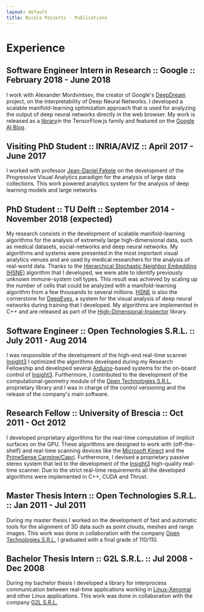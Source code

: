 ```yaml
---
layout: default
title: Nicola Pezzotti - Publications
---
```


Experience
================

Software Engineer Intern in Research :: Google :: February 2018 - June 2018
-------
I work with Alexander Mordvintsev, the creator of Google's [DeepDream](https://it.wikipedia.org/wiki/Deep_Dream) project, on the interpretability of Deep Neural Networks.
I developed a scalable manifold-learning optimization approach that is used for analyzing the output of deep neural networks directly in the web browser.
My work is released as a [library](https://github.com/tensorflow/tfjs-tsne)in the TensorFlow.js family and featured on the [Google AI Blog](https://ai.googleblog.com/2018/06/realtime-tsne-visualizations-with.html).

Visiting PhD Student :: INRIA/AVIZ :: April 2017 - June 2017
-------
I worked with professor [Jean-Daniel Fekete](https://en.wikipedia.org/wiki/Jean-Daniel_Fekete) on the development of the Progressive Visual Analytics paradigm for the analysis of large data collections. This work powered analytics system for the analysis of deep learning models and large networks.

PhD Student :: TU Delft :: September 2014 - November 2018 (expected)
-------
My research consists in the development of scalable manifold-learning algorithms for the analysis of extremely large high-dimensional data, such as medical datasets, social-networks and deep neural networks.
My algorithms and systems were presented in the most important visual analytics venues and are used by medical researchers for the analysis of real-world data.
Thanks to the [Hierarchical Stochastic Neighbor Embedding (HSNE)][9] algorithm that I developed, we were able to identify previously unknown immune-system cell types.
This result was achieved by scaling up the number of cells that could be analyzed with a manifold-learning algorithm from a few thousands to several millions.
[HSNE][9] is also the cornerstone for [DeepEyes][10], a system for the visual analysis of deep neural networks during training that I developed.
My algorithms are implemented in C++ and are released as part of the [High-Dimensional-Inspector](https://github.com/Nicola17/High-Dimensional-Inspector) library.

Software Engineer :: Open Technologies S.R.L. :: July 2011 - Aug 2014
-------
I was responsible of the development of the high-end real-time scanner [Insight3][5]
I optimized the algorithms developed during my Research Fellowship and developed several [Arduino][6]-based systems for the on-board control of [Insight3][5].
Furthermore, I contributed to the development of the computational-geometry module of the [Open Technologies S.R.L.][1] proprietary library and I was in charge of the control versioning and the release of the company's main software.

Research Fellow :: University of Brescia :: Oct 2011 - Oct 2012
-------
I developed proprietary algorithms for the real-time computation of implicit surfaces on the GPU.
These algorithms are designed to work with {off-the-shelf} and real-time scanning devices like the [Microsoft Kinect][2] and the [PrimeSense Carmine/Capri][3].
Furthermore, I devised a proprietary passive stereo system that led to the development of the [Insight3][5] high-quality real-time scanner.
Due to the strict real-time requirements all the developed algorithms were implemented in C++, CUDA and Thrust.

Master Thesis Intern :: Open Technologies S.R.L. :: Jan 2011 - Jul 2011
-------
During my master thesis I worked on the development of fast and automatic tools for the alignment of 3D data such as point clouds, meshes and range images.
This work was done in collaboration with the company [Open Technologies S.R.L.][1]
I graduated with a final grade of 110/110.

Bachelor Thesis Intern :: G2L S.R.L. :: Jul 2008 - Dec 2008
-------
During my bachelor thesis I developed a library for interprocess communication between real-time applications working in [Linux-Xenomai][7] and other Linux applications.
This work was done in collaboration with the company [G2L S.R.L.][8]


[1]: http://www.scanner3d.it/en/
[2]: https://en.wikipedia.org/wiki/Kinect
[3]: https://en.wikipedia.org/wiki/PrimeSense
[4]: http://structure.io/openni
[5]: http://www.scanner3d.it/en/3d-scanner/insight3.html
[6]: https://www.arduino.cc/
[7]: https://xenomai.org/
[8]: http://www.g2l-automazione.it/english/company.html
[9]: https://graphics.tudelft.nl/Publications-new/2016/PHLEV16/hsne.pdf
[10]: https://graphics.tudelft.nl/Publications-new/2018/PHVLEV18/paper216.pdf
